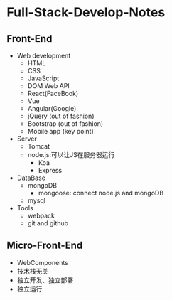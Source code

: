 # Full-Stack-Develop-Notes
## Front-End
  - Web development
      - HTML
      - CSS
      - JavaScript
      - DOM Web API
      - React(FaceBook)
      - Vue
      - Angular(Google)
      - jQuery (out of fashion)
      - Bootstrap (out of fashion)
      - Mobile app (key point)
  - Server
      - Tomcat
      - node.js:可以让JS在服务器运行
        - Koa
        - Express
  - DataBase
      - mongoDB
         - mongoose: connect node.js and mongoDB
      - mysql
  - Tools
      - webpack
      - git and github
## Micro-Front-End
  - WebComponents
  - 技术栈无关
  - 独立开发、独立部署
  - 独立运行
